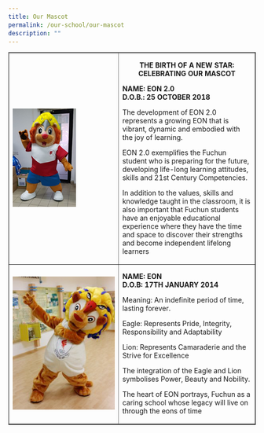 ```yaml
---
title: Our Mascot
permalink: /our-school/our-mascot
description: ""
---
```

<table border="1">
<tbody>
<tr>
<td style="width: 320px;"><img src="/images/mascot1.png"></td>
<td style="width: 350px;">
<p style="text-align: center;"><strong>THE BIRTH OF A NEW STAR: CELEBRATING OUR MASCOT</strong></p>
<p><strong>NAME: EON 2.0</strong><br /><strong>D.O.B.: 25 OCTOBER 2018</strong></p>
<p>The development of EON 2.0 represents a growing EON that is vibrant, dynamic and embodied with the joy of learning.</p>
<p>EON 2.0 exemplifies the Fuchun student who is preparing for the future, developing life-long learning attitudes, skills and 21st Century Competencies.</p>
<p>In addition to the values, skills and knowledge taught in the classroom, it is also important that Fuchun students have an enjoyable educational experience where they have the time and space to discover their strengths and become independent lifelong learners</p>
</td>
</tr>
<tr>
<td style="width: 320px;"><img src="/images/mascot2.jpg"></td>
<td style="width: 350px;">
<p><strong>NAME: EON<br /></strong><strong>D.O.B: 17TH JANUARY 2014</strong></p>
<p>Meaning: An indefinite period of time, lasting forever.</p>
<p>Eagle: Represents Pride, Integrity, Responsibility and Adaptability</p>
<p>Lion: Represents Camaraderie and the Strive for Excellence</p>
<p>The integration of the Eagle and Lion symbolises Power, Beauty and Nobility.</p>
<p>The heart of EON portrays, Fuchun as a caring school whose legacy will live on through the eons of time</p>
</td>
</tr>
</tbody>
</table>